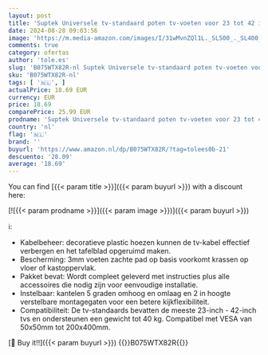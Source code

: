 ```yaml
---
layout: post
title: 'Suptek Universele tv-standaard poten tv-voeten voor 23 tot 42 inch LCD LED OLED-plasma-tv s  tafelblad vervanging tv-standaard voetstuk verhoger voor plat en gebogen scherm Max VESA 400x200 mm tot 40 kg'
date: 2024-08-28 09:03:56
image: 'https://m.media-amazon.com/images/I/31wMvnZQl1L._SL500_._SL400_.jpg'
comments: true
category: ofertas
author: 'tole.es'
slug: 'B075WTX82R-nl Suptek Universele tv-standaard poten tv-voeten voor 23 tot...'
sku: 'B075WTX82R-nl'
tags: [ '🇳🇱', ]
actualPrice: 18.69 EUR
currency: EUR
price: 18.69
comparePrice: 25.99 EUR
prodname: 'Suptek Universele tv-standaard poten tv-voeten voor 23 tot 42 inch LCD LED OLED-plasma-tv s  tafelblad vervanging tv-standaard voetstuk verhoger voor plat en gebogen scherm Max VESA 400x200 mm tot 40 kg'
country: 'nl'
flag: '🇳🇱'
brand: ''
buyurl: 'https://www.amazon.nl/dp/B075WTX82R/?tag=tolees0b-21'
descuento: '28.09'
average: '18.69'
---
```


You can find [{{< param title >}}]({{< param buyurl >}}) with a discount here:

[![{{< param prodname >}}]({{< param image >}})]({{< param buyurl >}})

ℹ️:

- Kabelbeheer: decoratieve plastic hoezen kunnen de tv-kabel effectief verbergen en het tafelblad opgeruimd maken.
- Bescherming: 3mm voeten zachte pad op basis voorkomt krassen op vloer of kastoppervlak.
- Pakket bevat: Wordt compleet geleverd met instructies plus alle accessoires die nodig zijn voor eenvoudige installatie.
- Instelbaar: kantelen 5 graden omhoog en omlaag en 2 in hoogte verstelbare montagegaten voor een betere kijkflexibiliteit.
- Compatibiliteit: De tv-standaards bevatten de meeste 23-inch - 42-inch tvs en ondersteunen een gewicht tot 40 kg. Compatibel met VESA van 50x50mm tot 200x400mm.

[🛒 Buy it!!]({{< param buyurl >}})
{{<world>}}B075WTX82R{{</world>}}

